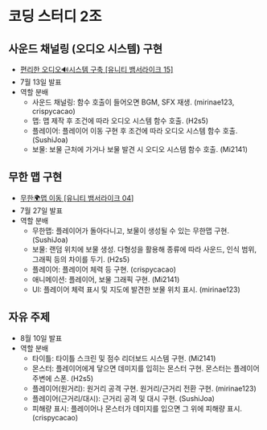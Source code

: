 # 코딩 스터디 2조
## 사운드 채널링 (오디오 시스템) 구현
* [편리한 오디오🔊시스템 구축 [유니티 뱀서라이크 15]](https://www.youtube.com/watch?v=YPEkpwPrmPk)
* 7월 13일 발표
* 역할 분배
  * 사운드 채널링: 함수 호출이 들어오면 BGM, SFX 재생. (mirinae123, crispycacao)
  * 맵: 맵 제작 후 조건에 따라 오디오 시스템 함수 호출. (H2s5)
  * 플레이어: 플레이어 이동 구현 후 조건에 따라 오디오 시스템 함수 호출. (SushiJoa)
  * 보물: 보물 근처에 가거나 보물 발견 시 오디오 시스템 함수 호출. (Mi2141)
## 무한 맵 구현
* [무한🌍맵 이동 [유니티 뱀서라이크 04]](https://www.youtube.com/watch?v=SNjgew0VhHY)
* 7월 27일 발표
* 역할 분배
  * 무한맵: 플레이어가 돌아다니고, 보물이 생성될 수 있는 무한맵 구현. (SushiJoa)
  * 보물: 랜덤 위치에 보물 생성. 다형성을 활용해 종류에 따라 사운드, 인식 범위, 그래픽 등의 차이를 두기. (H2s5)
  * 플레이어: 플레이어 체력 등 구현. (crispycacao)
  * 애니메이션: 플레이어, 보물 그래픽 구현. (Mi2141)
  * UI: 플레이어 체력 표시 및 지도에 발견한 보물 위치 표시. (mirinae123)
## 자유 주제
* 8월 10일 발표
* 역할 분배
  * 타이틀: 타이틀 스크린 및 점수 리더보드 시스템 구현. (Mi2141)
  * 몬스터: 플레이어에게 닿으면 데미지를 입히는 몬스터 구현. 몬스터는 플레이어 주변에 스폰. (H2s5)
  * 플레이어(원거리): 원거리 공격 구현. 원거리/근거리 전환 구현. (mirinae123)
  * 플레이어(근거리/대시): 근거리 공격 및 대시 구현. (SushiJoa)
  * 피해량 표시: 플레이어나 몬스터가 데미지를 입으면 그 위에 피해량 표시. (crispycacao)
